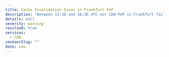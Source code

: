 ```yaml
---
title: Cache Invalidation Issue in Frankfurt PoP
description: "Between 13:38 and 16:36 UTC our CDN PoP in Frankfurt failed to invalidate cached assets for new deploys. Issue has been solved and all deploys from that period invalidated.\n"
details: null
severity: warning
resolved: true
services:
  - CDN
cmsUserSlug: ""
date: now
---
```


